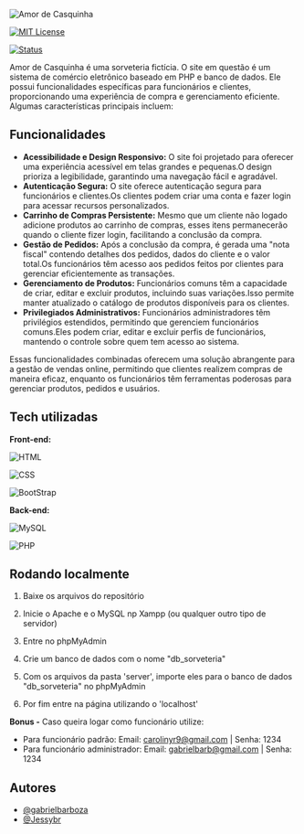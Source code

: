 
![Amor de Casquinha](https://i.imgur.com/wJhEaeW.png)

[![MIT License](https://img.shields.io/badge/License-MIT-green.svg)](https://choosealicense.com/licenses/mit/) 

[![Status](https://img.shields.io/badge/Status-Conclu%C3%ADdo-%2322af2e?style=flat)](https://choosealicense.com/licenses/mit/)

Amor de Casquinha é uma sorveteria fictícia. O site em questão é um sistema de comércio eletrônico baseado em PHP e banco de dados. Ele possui funcionalidades específicas para funcionários e clientes, proporcionando uma experiência de compra e gerenciamento eficiente. Algumas características principais incluem:

## Funcionalidades

- **Acessibilidade e Design Responsivo:**
O site foi projetado para oferecer uma experiência acessível em telas grandes e pequenas.O design prioriza a legibilidade, garantindo uma navegação fácil e agradável.
- **Autenticação Segura:**
O site oferece autenticação segura para funcionários e clientes.Os clientes podem criar uma conta e fazer login para acessar recursos personalizados.
- **Carrinho de Compras Persistente:**
Mesmo que um cliente não logado adicione produtos ao carrinho de compras, esses itens permanecerão quando o cliente fizer login, facilitando a conclusão da compra.
- **Gestão de Pedidos:**
Após a conclusão da compra, é gerada uma "nota fiscal" contendo detalhes dos pedidos, dados do cliente e o valor total.Os funcionários têm acesso aos pedidos feitos por clientes para gerenciar eficientemente as transações.
- **Gerenciamento de Produtos:**
Funcionários comuns têm a capacidade de criar, editar e excluir produtos, incluindo suas variações.Isso permite manter atualizado o catálogo de produtos disponíveis para os clientes.
- **Privilegiados Administrativos:** 
Funcionários administradores têm privilégios estendidos, permitindo que gerenciem funcionários comuns.Eles podem criar, editar e excluir perfis de funcionários, mantendo o controle sobre quem tem acesso ao sistema.

Essas funcionalidades combinadas oferecem uma solução abrangente para a gestão de vendas online, permitindo que clientes realizem compras de maneira eficaz, enquanto os funcionários têm ferramentas poderosas para gerenciar produtos, pedidos e usuários.



## Tech utilizadas

**Front-end:** 

![HTML](https://img.shields.io/badge/HTML-239120?style=for-the-badge&logo=html5&logoColor=white)

![CSS](https://img.shields.io/badge/CSS-239120?&style=for-the-badge&logo=css3&logoColor=white)

![BootStrap](	https://img.shields.io/badge/Bootstrap-563D7C?style=for-the-badge&logo=bootstrap&logoColor=white)

**Back-end:** 

![MySQL](https://img.shields.io/badge/MySQL-00000F?style=for-the-badge&logo=mysql&logoColor=white)

![PHP](https://img.shields.io/badge/PHP-777BB4?style=for-the-badge&logo=php&logoColor=white)


## Rodando localmente

1. Baixe os arquivos do repositório

2. Inicie o Apache e o MySQL np Xampp (ou qualquer outro tipo de servidor)

3. Entre no phpMyAdmin

4. Crie um banco de dados com o nome "db_sorveteria"

5. Com os arquivos da pasta 'server', importe eles para o banco de dados "db_sorveteria" no phpMyAdmin

6. Por fim entre na página utilizando o 'localhost'

**Bonus -** Caso queira logar como funcionário utilize:
-  Para funcionário padrão:
Email: carolinyr9@gmail.com  | Senha: 1234
- Para funcionário administrador:
Email: gabrielbarb@gmail.com | Senha: 1234


## Autores

- [@gabrieIbarboza](https://github.com/gabrieIbarboza)
- [@Jessybr](https://github.com/Jessybr)

